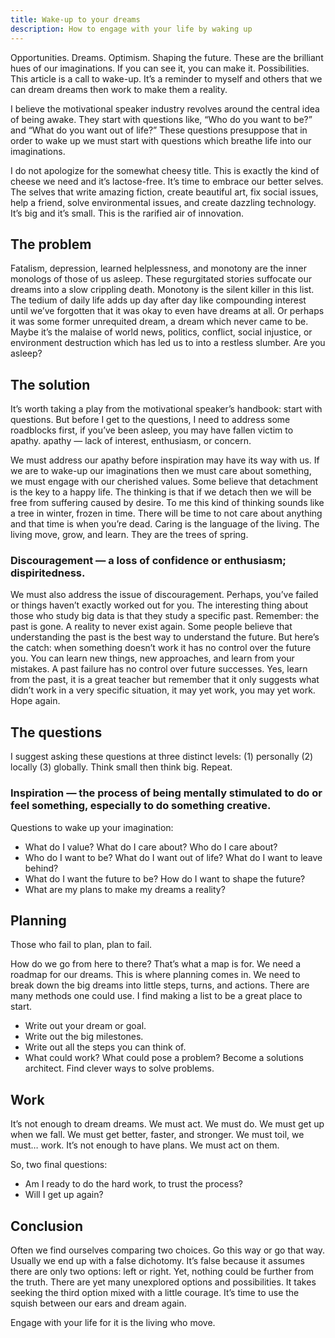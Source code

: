 ```yaml
---
title: Wake-up to your dreams
description: How to engage with your life by waking up
---
```


Opportunities. Dreams. Optimism. Shaping the future. These are the brilliant hues of our imaginations. If you can see it, you can make it. Possibilities. This article is a call to wake-up. It’s a reminder to myself and others that we can dream dreams then work to make them a reality.

I believe the motivational speaker industry revolves around the central idea of being awake. They start with questions like, “Who do you want to be?” and “What do you want out of life?” These questions presuppose that in order to wake up we must start with questions which breathe life into our imaginations.

I do not apologize for the somewhat cheesy title. This is exactly the kind of cheese we need and it’s lactose-free. It’s time to embrace our better selves. The selves that write amazing fiction, create beautiful art, fix social issues, help a friend, solve environmental issues, and create dazzling technology. It’s big and it’s small. This is the rarified air of innovation.

## The problem

Fatalism, depression, learned helplessness, and monotony are the inner monologs of those of us asleep. These regurgitated stories suffocate our dreams into a slow crippling death. Monotony is the silent killer in this list. The tedium of daily life adds up day after day like compounding interest until we’ve forgotten that it was okay to even have dreams at all. Or perhaps it was some former unrequited dream, a dream which never came to be. Maybe it’s the malaise of world news, politics, conflict, social injustice, or environment destruction which has led us to into a restless slumber. Are you asleep?

## The solution

It’s worth taking a play from the motivational speaker’s handbook: start with questions. But before I get to the questions, I need to address some roadblocks first, if you’ve been asleep, you may have fallen victim to apathy.
apathy — lack of interest, enthusiasm, or concern.

We must address our apathy before inspiration may have its way with us. If we are to wake-up our imaginations then we must care about something, we must engage with our cherished values. Some believe that detachment is the key to a happy life. The thinking is that if we detach then we will be free from suffering caused by desire. To me this kind of thinking sounds like a tree in winter, frozen in time. There will be time to not care about anything and that time is when you’re dead. Caring is the language of the living. The living move, grow, and learn. They are the trees of spring.

### Discouragement — a loss of confidence or enthusiasm; dispiritedness.

We must also address the issue of discouragement. Perhaps, you’ve failed or things haven’t exactly worked out for you. The interesting thing about those who study big data is that they study a specific past. Remember: the past is gone. A reality to never exist again. Some people believe that understanding the past is the best way to understand the future. But here’s the catch: when something doesn’t work it has no control over the future you. You can learn new things, new approaches, and learn from your mistakes. A past failure has no control over future successes. Yes, learn from the past, it is a great teacher but remember that it only suggests what didn’t work in a very specific situation, it may yet work, you may yet work. Hope again.

## The questions

I suggest asking these questions at three distinct levels: (1) personally (2) locally (3) globally. Think small then think big. Repeat.

### Inspiration — the process of being mentally stimulated to do or feel something, especially to do something creative.

Questions to wake up your imagination:

- What do I value? What do I care about? Who do I care about?
- Who do I want to be? What do I want out of life? What do I want to leave behind?
- What do I want the future to be? How do I want to shape the future?
- What are my plans to make my dreams a reality?

## Planning

Those who fail to plan, plan to fail.

How do we go from here to there? That’s what a map is for. We need a roadmap for our dreams. This is where planning comes in. We need to break down the big dreams into little steps, turns, and actions. There are many methods one could use. I find making a list to be a great place to start.

- Write out your dream or goal.
- Write out the big milestones.
- Write out all the steps you can think of.
- What could work? What could pose a problem? Become a solutions architect. Find clever ways to solve problems.

## Work

It’s not enough to dream dreams. We must act. We must do. We must get up when we fall. We must get better, faster, and stronger. We must toil, we must… work. It’s not enough to have plans. We must act on them.

So, two final questions:

- Am I ready to do the hard work, to trust the process?
- Will I get up again?

## Conclusion

Often we find ourselves comparing two choices. Go this way or go that way. Usually we end up with a false dichotomy. It’s false because it assumes there are only two options: left or right. Yet, nothing could be further from the truth. There are yet many unexplored options and possibilities. It takes seeking the third option mixed with a little courage. It’s time to use the squish between our ears and dream again.

Engage with your life for it is the living who move.